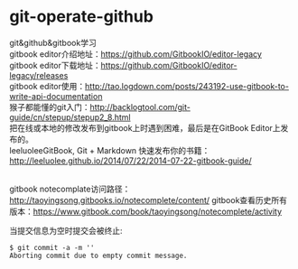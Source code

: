 # git-operate-github
git&github&gitbook学习<br/>
gitbook editor介绍地址：https://github.com/GitbookIO/editor-legacy <br />
gitbook editor下载地址：https://github.com/GitbookIO/editor-legacy/releases <br />
gitbook editor使用：http://tao.logdown.com/posts/243192-use-gitbook-to-write-api-documentation <br />
猴子都能懂的git入门：http://backlogtool.com/git-guide/cn/stepup/stepup2_8.html <br />
把在线或本地的修改发布到gitbook上时遇到困难，最后是在GitBook Editor上发布的。<br />
leeluoleeGitBook, Git + Markdown 快速发布你的书籍：http://leeluolee.github.io/2014/07/22/2014-07-22-gitbook-guide/ <br />
<br />

gitbook notecomplate访问路径：http://taoyingsong.gitbooks.io/notecomplete/content/
gitbook查看历史所有版本：https://www.gitbook.com/book/taoyingsong/notecomplete/activity

当提交信息为空时提交会被终止:<br />
```
$ git commit -a -m ''
Aborting commit due to empty commit message.
```

